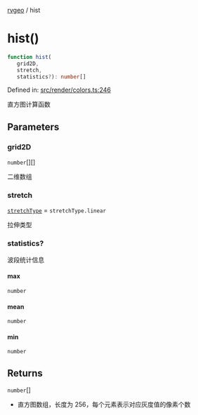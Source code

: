 [rvgeo](../index.md) / hist

# hist()

```ts
function hist(
   grid2D, 
   stretch, 
   statistics?): number[]
```

Defined in: [src/render/colors.ts:246](https://github.com/pzq123456/RVGeo/blob/e727f6f6e310621d656b74948bed9956ff45a613/src/render/colors.ts#L246)

直方图计算函数

## Parameters

### grid2D

`number`[][]

二维数组

### stretch

[`stretchType`](../enumerations/stretchType.md) = `stretchType.linear`

拉伸类型

### statistics?

波段统计信息

#### max

`number`

#### mean

`number`

#### min

`number`

## Returns

`number`[]

- 直方图数组，长度为 256，每个元素表示对应灰度值的像素个数
